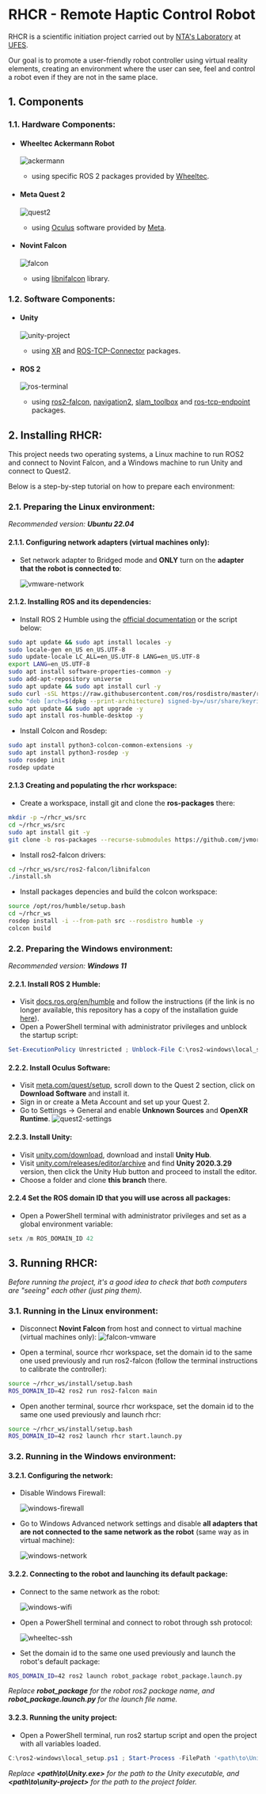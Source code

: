 # RHCR - Remote Haptic Control Robot

RHCR is a scientific initiation project carried out by [NTA's Laboratory](https://nta.ufes.br/) at [UFES](https://www.ufes.br/).

Our goal is to promote a user-friendly robot controller using virtual reality elements, creating an environment where the user can see, feel and control a robot even if they are not in the same place.

## 1. Components

### 1.1. Hardware Components:

-   #### Wheeltec Ackermann Robot

    ![ackermann](/Documentation/images/ackermann.jpg)

    -   using specific ROS 2 packages provided by [Wheeltec](https://wheeltec.net).

-   #### Meta Quest 2

    ![quest2](/Documentation/images/quest2.jpg)

    -   using [Oculus](https://www.meta.com/quest/setup/) software provided by [Meta](https://www.meta.com).

-   #### Novint Falcon

    ![falcon](/Documentation/images/falcon.jpg)

    -   using [libnifalcon](https://github.com/libnifalcon/libnifalcon) library.

### 1.2. Software Components:

-   #### Unity

    ![unity-project](/Documentation/images/unity-project.png)

    -   using [XR](https://docs.unity3d.com/Manual/XR.html) and [ROS-TCP-Connector](https://github.com/RobotecAI/ros2-for-unity) packages.

-   #### ROS 2

    ![ros-terminal](/Documentation/images/ros-terminal.png)

    -   using [ros2-falcon](https://github.com/jvmoraiscb/ros2-falcon), [navigation2](https://github.com/ros-planning/navigation2), [slam_toolbox](https://github.com/SteveMacenski/slam_toolbox) and [ros-tcp-endpoint](https://github.com/Unity-Technologies/ROS-TCP-Endpoint) packages.

## 2. Installing RHCR:

This project needs two operating systems, a Linux machine to run ROS2 and connect to Novint Falcon, and a Windows machine to run Unity and connect to Quest2.

Below is a step-by-step tutorial on how to prepare each environment:

### 2.1. Preparing the Linux environment:

_Recommended version:_ **_Ubuntu 22.04_**

#### 2.1.1. Configuring network adapters (virtual machines only):

-   Set network adapter to Bridged mode and **ONLY** turn on the **adapter that the robot is connected to**:

    ![vmware-network](/Documentation/images/vmware-network.jpg)

#### 2.1.2. Installing ROS and its dependencies:

-   Install ROS 2 Humble using the [official documentation](https://docs.ros.org/en/humble/Installation/Ubuntu-Install-Debians.html) or the script below:

```bash
sudo apt update && sudo apt install locales -y
sudo locale-gen en_US en_US.UTF-8
sudo update-locale LC_ALL=en_US.UTF-8 LANG=en_US.UTF-8
export LANG=en_US.UTF-8
sudo apt install software-properties-common -y
sudo add-apt-repository universe
sudo apt update && sudo apt install curl -y
sudo curl -sSL https://raw.githubusercontent.com/ros/rosdistro/master/ros.key -o /usr/share/keyrings/ros-archive-keyring.gpg
echo "deb [arch=$(dpkg --print-architecture) signed-by=/usr/share/keyrings/ros-archive-keyring.gpg] http://packages.ros.org/ros2/ubuntu $(. /etc/os-release && echo $UBUNTU_CODENAME) main" | sudo tee /etc/apt/sources.list.d/ros2.list > /dev/null
sudo apt update && sudo apt upgrade -y
sudo apt install ros-humble-desktop -y
```

-   Install Colcon and Rosdep:

```bash
sudo apt install python3-colcon-common-extensions -y
sudo apt install python3-rosdep -y
sudo rosdep init
rosdep update
```

#### 2.1.3 Creating and populating the rhcr workspace:

-   Create a workspace, install git and clone the **ros-packages** there:

```bash
mkdir -p ~/rhcr_ws/src
cd ~/rhcr_ws/src
sudo apt install git -y
git clone -b ros-packages --recurse-submodules https://github.com/jvmoraiscb/rhcr.git .
```

-   Install ros2-falcon drivers:

```bash
cd ~/rhcr_ws/src/ros2-falcon/libnifalcon
./install.sh
```

-   Install packages depencies and build the colcon workspace:

```bash
source /opt/ros/humble/setup.bash
cd ~/rhcr_ws
rosdep install -i --from-path src --rosdistro humble -y
colcon build
```

### 2.2. Preparing the Windows environment:

_Recommended version:_ **_Windows 11_**

#### 2.2.1. Install ROS 2 Humble:

-   Visit [docs.ros.org/en/humble](https://docs.ros.org/en/humble/Installation/Windows-Install-Binary.html) and follow the instructions (if the link is no longer available, this repository has a copy of the installation guide [here](https://github.com/jvmoraiscb/rhcr/blob/unity-project/Documentation/ros2-humble-windows.md)).
-   Open a PowerShell terminal with administrator privileges and unblock the startup script:

```ps1
Set-ExecutionPolicy Unrestricted ; Unblock-File C:\ros2-windows\local_setup.ps1
```

#### 2.2.2. Install Oculus Software:

-   Visit [meta.com/quest/setup](https://www.meta.com/quest/setup/), scroll down to the Quest 2 section, click on **Download Software** and install it.
-   Sign in or create a Meta Account and set up your Quest 2.
-   Go to Settings -> General and enable **Unknown Sources** and **OpenXR Runtime**.
    ![quest2-settings](/Documentation/images/quest2-config.jpg)

#### 2.2.3. Install Unity:

-   Visit [unity.com/download](https://unity.com/download), download and install **Unity Hub**.
-   Visit [unity.com/releases/editor/archive](https://unity.com/releases/editor/archive) and find **Unity 2020.3.29** version, then click the Unity Hub button and proceed to install the editor.
-   Choose a folder and clone **this branch** there.

#### 2.2.4 Set the ROS domain ID that you will use across all packages:

-   Open a PowerShell terminal with administrator privileges and set as a global environment variable:

```ps1
setx /m ROS_DOMAIN_ID 42
```

## 3. Running RHCR:

_Before running the project, it's a good idea to check that both computers are "seeing" each other (just ping them)._

### 3.1. Running in the Linux environment:

-   Disconnect **Novint Falcon** from host and connect to virtual machine (virtual machines only):
    ![falcon-vmware](/Documentation/images/falcon-vmware.png)

-   Open a terminal, source rhcr workspace, set the domain id to the same one used previously and run ros2-falcon (follow the terminal instructions to calibrate the controller):

```bash
source ~/rhcr_ws/install/setup.bash
ROS_DOMAIN_ID=42 ros2 run ros2-falcon main
```

-   Open another terminal, source rhcr workspace, set the domain id to the same one used previously and launch rhcr:

```bash
source ~/rhcr_ws/install/setup.bash
ROS_DOMAIN_ID=42 ros2 launch rhcr start.launch.py
```

### 3.2. Running in the Windows environment:

#### 3.2.1. Configuring the network:

-   Disable Windows Firewall:

    ![windows-firewall](/Documentation/images/windows-firewall.jpg)

-   Go to Windows Advanced network settings and disable **all adapters that are not connected to the same network as the robot** (same way as in virtual machine):

    ![windows-network](/Documentation/images/windows-network.jpg)

#### 3.2.2. Connecting to the robot and launching its default package:

-   Connect to the same network as the robot:

    ![windows-wifi](/Documentation/images/windows-wifi.jpg)

-   Open a PowerShell terminal and connect to robot through ssh protocol:

    ![wheeltec-ssh](/Documentation/images/wheeltec-ssh.jpg)

-   Set the domain id to the same one used previously and launch the robot's default package:

```bash
ROS_DOMAIN_ID=42 ros2 launch robot_package robot_package.launch.py
```

_Replace **robot_package** for the robot ros2 package name, and **robot_package.launch.py** for the launch file name._

#### 3.2.3. Running the unity project:

-   Open a PowerShell terminal, run ros2 startup script and open the project with all variables loaded.

```ps1
C:\ros2-windows\local_setup.ps1 ; Start-Process -FilePath '<path\to\Unity.exe>' -ArgumentList '-projectPath "<path\to\unity-project\>"'
```

_Replace **<path\to\Unity.exe>** for the path to the Unity executable, and **<path\to\unity-project\>** for the path to the project folder._
